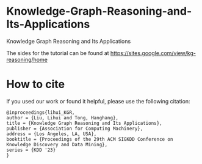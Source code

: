 # Knowledge-Graph-Reasoning-and-Its-Applications
Knowledge Graph Reasoning and Its Applications


The sides for the tutorial can be found at
https://sites.google.com/view/kg-reasoning/home



# How to cite

If you used our work or found it helpful, please use the following citation:

```
@inproceedings{lihui_KGR, 
author = {Liu, Lihui and Tong, Hanghang}, 
title = {Knowledge Graph Reasoning and Its Applications}, 
publisher = {Association for Computing Machinery}, 
address = {Los Angeles, LA, USA}, 
booktitle = {Proceedings of the 29th ACM SIGKDD Conference on Knowledge Discovery and Data Mining}, 
series = {KDD '23} 
}
```
